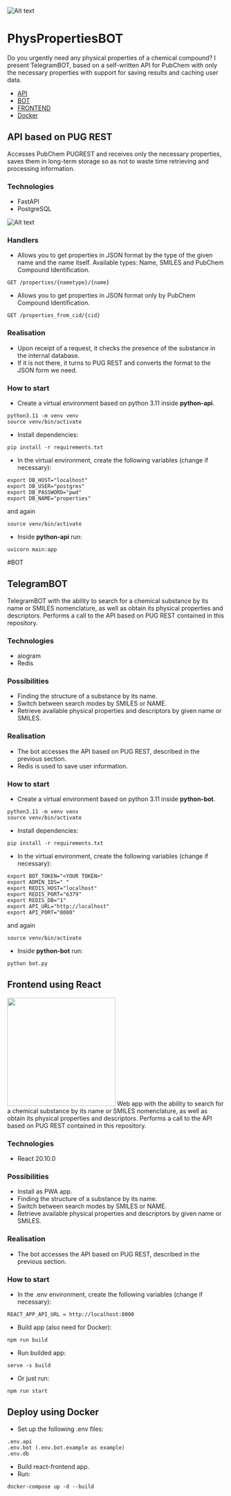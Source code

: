 ![Alt text](images/tg_image.png)

# PhysPropertiesBOT
Do you urgently need any physical properties of a chemical compound? I present TelegramBOT, based on a self-written API for PubChem with only the necessary properties with support for saving results and caching user data.

- [API](#api-based-on-pug-rest)
- [BOT](#telegrambot)
- [FRONTEND](#frontend-using-react)
- [Docker](#deploy-using-docker)


## API based on PUG REST
Accesses PubChem PUGREST and receives only the necessary properties, saves them in long-term storage so as not to waste time retrieving and processing information.

### Technologies
- FastAPI
- PostgreSQL
  
![Alt text](images/api.png)

### Handlers

- Allows you to get properties in JSON format by the type of the given name and the name itself. Available types: Name, SMILES and PubChem Compound Identification.
```
GET /properties/{nametype}/{name}
```
- Allows you to get properties in JSON format only by PubChem Compound Identification.
```
GET /properties_from_cid/{cid}
```
### Realisation

- Upon receipt of a request, it checks the presence of the substance in the internal database.
- If it is not there, it turns to PUG REST and converts the format to the JSON form we need.

### How to start

- Create a virtual environment based on python 3.11 inside __python-api__.
```
python3.11 -m venv venv
source venv/bin/activate
```

- Install dependencies:
```
pip install -r requirements.txt
```
- In the virtual environment, create the following variables (change if necessary):
```
export DB_HOST="localhost"
export DB_USER="postgres"
export DB_PASSWORD="pwd"
export DB_NAME="properties"
```
and again
```
source venv/bin/activate
```
- Inside __python-api__ run:
```
uvicorn main:app
```

#BOT
## TelegramBOT
TelegramBOT with the ability to search for a chemical substance by its name or SMILES nomenclature, as well as obtain its physical properties and descriptors. Performs a call to the API based on PUG REST contained in this repository.

### Technologies
- aiogram
- Redis

### Possibilities
- Finding the structure of a substance by its name.
- Switch between search modes by SMILES or NAME.
- Retrieve available physical properties and descriptors by given name or SMILES.

### Realisation
- The bot accesses the API based on PUG REST, described in the previous section.
- Redis is used to save user information.

### How to start

- Create a virtual environment based on python 3.11 inside __python-bot__.
```
python3.11 -m venv venv
source venv/bin/activate
```

- Install dependencies:
```
pip install -r requirements.txt
```
- In the virtual environment, create the following variables (change if necessary):
```
export BOT_TOKEN="<YOUR TOKEN>"
export ADMIN_IDS=" "
export REDIS_HOST="localhost"
export REDIS_PORT="6379"
export REDIS_DB="1"
export API_URL="http://localhost"
export API_PORT="8000"
```
and again
```
source venv/bin/activate
```
- Inside __python-bot__ run:
```
python bot.py
```
## Frontend using React
<img src='images/react-front.png' width='250'>
Web app with the ability to search for a chemical substance by its name or SMILES nomenclature, as well as obtain its physical properties and descriptors. Performs a call to the API based on PUG REST contained in this repository.

### Technologies
- React 20.10.0

### Possibilities
- Install as PWA app.
- Finding the structure of a substance by its name.
- Switch between search modes by SMILES or NAME.
- Retrieve available physical properties and descriptors by given name or SMILES.

### Realisation
- The bot accesses the API based on PUG REST, described in the previous section.

### How to start

- In the .env environment, create the following variables (change if necessary):
```
REACT_APP_API_URL = http://localhost:8000
```
- Build app (also need for Docker):
```
npm run build
```
- Run builded app:
```
serve -s build
```
- Or just run:
```
npm run start
```
## Deploy using Docker
- Set up the following .env files:
```
.env.api
.env.bot (.env.bot.example as example)
.env.db
```
- Build react-frontend app.
- Run:
```
docker-compose up -d --build
```
